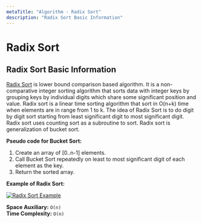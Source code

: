 ```yaml
---
metaTitle: "Algorithm - Radix Sort"
description: "Radix Sort Basic Information"
---
```


# Radix Sort



## Radix Sort Basic Information


[Radix Sort](https://en.wikipedia.org/wiki/Radix_sort) is lower bound comparison based algorithm. It is a non-comparative integer sorting algorithm that sorts data with integer keys by grouping keys by individual digits which share some significant position and value. Radix sort  is a linear time sorting algorithm that sort in O(n+k) time when elements are in range from 1 to k. The idea of Radix Sort is to do digit by digit sort starting from least significant digit to most significant digit. Radix sort uses counting sort as a subroutine to sort. Radix sort is generalization of bucket sort.

**Pseudo code for Bucket Sort:**

1. Create an array of [0..n-1] elements.
1. Call Bucket Sort repeatedly on least to most significant digit of each element as the key.
1. Return the sorted array.

**Example of Radix Sort:**

[<img src="http://i.stack.imgur.com/o3im8.jpg" alt="Radix Sort Example" />](http://i.stack.imgur.com/o3im8.jpg)

**Space Auxiliary:** `O(n)` <br>
**Time Complexity:** `O(n)`

